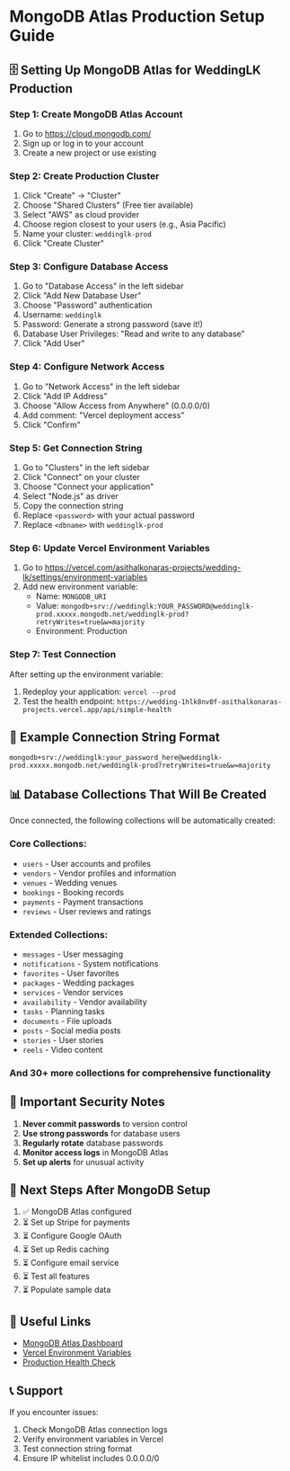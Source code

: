 # MongoDB Atlas Production Setup Guide

## 🗄️ Setting Up MongoDB Atlas for WeddingLK Production

### Step 1: Create MongoDB Atlas Account
1. Go to https://cloud.mongodb.com/
2. Sign up or log in to your account
3. Create a new project or use existing

### Step 2: Create Production Cluster
1. Click "Create" → "Cluster"
2. Choose "Shared Clusters" (Free tier available)
3. Select "AWS" as cloud provider
4. Choose region closest to your users (e.g., Asia Pacific)
5. Name your cluster: `weddinglk-prod`
6. Click "Create Cluster"

### Step 3: Configure Database Access
1. Go to "Database Access" in the left sidebar
2. Click "Add New Database User"
3. Choose "Password" authentication
4. Username: `weddinglk`
5. Password: Generate a strong password (save it!)
6. Database User Privileges: "Read and write to any database"
7. Click "Add User"

### Step 4: Configure Network Access
1. Go to "Network Access" in the left sidebar
2. Click "Add IP Address"
3. Choose "Allow Access from Anywhere" (0.0.0.0/0)
4. Add comment: "Vercel deployment access"
5. Click "Confirm"

### Step 5: Get Connection String
1. Go to "Clusters" in the left sidebar
2. Click "Connect" on your cluster
3. Choose "Connect your application"
4. Select "Node.js" as driver
5. Copy the connection string
6. Replace `<password>` with your actual password
7. Replace `<dbname>` with `weddinglk-prod`

### Step 6: Update Vercel Environment Variables
1. Go to https://vercel.com/asithalkonaras-projects/wedding-lk/settings/environment-variables
2. Add new environment variable:
   - Name: `MONGODB_URI`
   - Value: `mongodb+srv://weddinglk:YOUR_PASSWORD@weddinglk-prod.xxxxx.mongodb.net/weddinglk-prod?retryWrites=true&w=majority`
   - Environment: Production

### Step 7: Test Connection
After setting up the environment variable:
1. Redeploy your application: `vercel --prod`
2. Test the health endpoint: `https://wedding-1hlk8nv0f-asithalkonaras-projects.vercel.app/api/simple-health`

## 🔧 Example Connection String Format

```
mongodb+srv://weddinglk:your_password_here@weddinglk-prod.xxxxx.mongodb.net/weddinglk-prod?retryWrites=true&w=majority
```

## 📊 Database Collections That Will Be Created

Once connected, the following collections will be automatically created:

### Core Collections:
- `users` - User accounts and profiles
- `vendors` - Vendor profiles and information
- `venues` - Wedding venues
- `bookings` - Booking records
- `payments` - Payment transactions
- `reviews` - User reviews and ratings

### Extended Collections:
- `messages` - User messaging
- `notifications` - System notifications
- `favorites` - User favorites
- `packages` - Wedding packages
- `services` - Vendor services
- `availability` - Vendor availability
- `tasks` - Planning tasks
- `documents` - File uploads
- `posts` - Social media posts
- `stories` - User stories
- `reels` - Video content

### And 30+ more collections for comprehensive functionality

## 🚨 Important Security Notes

1. **Never commit passwords** to version control
2. **Use strong passwords** for database users
3. **Regularly rotate** database passwords
4. **Monitor access logs** in MongoDB Atlas
5. **Set up alerts** for unusual activity

## 🎯 Next Steps After MongoDB Setup

1. ✅ MongoDB Atlas configured
2. ⏳ Set up Stripe for payments
3. ⏳ Configure Google OAuth
4. ⏳ Set up Redis caching
5. ⏳ Configure email service
6. ⏳ Test all features
7. ⏳ Populate sample data

## 🔗 Useful Links

- [MongoDB Atlas Dashboard](https://cloud.mongodb.com/)
- [Vercel Environment Variables](https://vercel.com/asithalkonaras-projects/wedding-lk/settings/environment-variables)
- [Production Health Check](https://wedding-1hlk8nv0f-asithalkonaras-projects.vercel.app/api/simple-health)

## 📞 Support

If you encounter issues:
1. Check MongoDB Atlas connection logs
2. Verify environment variables in Vercel
3. Test connection string format
4. Ensure IP whitelist includes 0.0.0.0/0
